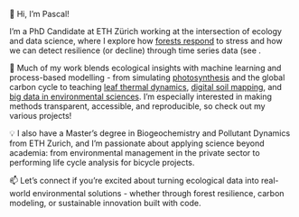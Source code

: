 👋 Hi, I’m Pascal!

I’m a PhD Candidate at ETH Zürich working at the intersection of ecology and data science, where I explore how [forests respond](https://github.com/padasch/tree_mortality_french_nfi) to stress and how we can detect resilience (or decline) through time series data (see .

🌳 Much of my work blends ecological insights with machine learning and process-based modelling - from simulating [photosynthesis](https://github.com/padasch/thermacc) and the global carbon cycle to teaching [leaf thermal dynamics]([url](https://padasch.github.io/leaf_energy_balance_tutorial/)), [digital soil mapping]([url](https://padasch.github.io/tutorial_digital_soil_mapping/)), and [big data in environmental sciences]([url](https://padasch.github.io/agds/)). I’m especially interested in making methods transparent, accessible, and reproducible, so check out my various projects!

💡 I also have a Master’s degree in Biogeochemistry and Pollutant Dynamics from ETH Zurich, and I’m passionate about applying science beyond academia: from environmental management in the private sector to performing life cycle analysis for bicycle projects.

📫 Let’s connect if you’re excited about turning ecological data into real-world environmental solutions - whether through forest resilience, carbon modeling, or sustainable innovation built with code.
